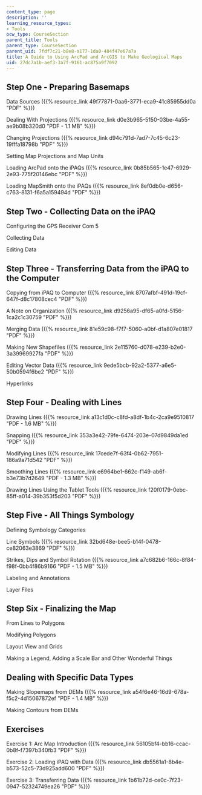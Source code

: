 ```yaml
---
content_type: page
description: ''
learning_resource_types:
- Tools
ocw_type: CourseSection
parent_title: Tools
parent_type: CourseSection
parent_uid: 7fdf7c21-b8e8-a177-1da0-484f47e67a7a
title: A Guide to Using ArcPad and ArcGIS to Make Geological Maps
uid: 27dc7a1b-aef3-3a7f-9161-ac875a9f7092
---
```


Step One - Preparing Basemaps
-----------------------------

Data Sources ({{% resource_link 49f77871-0aa6-3771-eca9-41c85955dd0a "PDF" %}})

Dealing With Projections ({{% resource_link d0e3b965-5150-03be-4a55-ae9b08b320d0 "PDF - 1.1 MB" %}})

Changing Projections ({{% resource_link d94c791d-7ad7-7c45-6c23-19fffa18798b "PDF" %}})

Setting Map Projections and Map Units

Loading ArcPad onto the iPAQs ({{% resource_link 0b85b565-1e47-6929-2e93-775f20146ebc "PDF" %}})

Loading MapSmith onto the iPAQs ({{% resource_link 8ef0db0e-d656-c763-8131-f6a5a159494d "PDF" %}})

Step Two - Collecting Data on the iPAQ
--------------------------------------

Configuring the GPS Receiver Com 5

Collecting Data

Editing Data

Step Three - Transferring Data from the iPAQ to the Computer
------------------------------------------------------------

Copying from iPAQ to Computer ({{% resource_link 8707afbf-491d-19cf-647f-d8c17808cec4 "PDF" %}})

A Note on Organization ({{% resource_link d9256a95-df65-a0fd-5156-1ca2c1c30759 "PDF" %}})

Merging Data ({{% resource_link 81e59c98-f7f7-5060-a0bf-d1a807e01817 "PDF" %}})

Making New Shapefiles ({{% resource_link 2e115760-d078-e239-b2e0-3a39969927fa "PDF" %}})

Editing Vector Data ({{% resource_link 9ede5bcb-92a2-5377-a6e5-50b0594f6be2 "PDF" %}})

Hyperlinks

Step Four - Dealing with Lines
------------------------------

Drawing Lines ({{% resource_link a13c1d0c-c8fd-a8df-1b4c-2ca9e9510817 "PDF - 1.6 MB" %}})

Snapping ({{% resource_link 353a3e42-79fe-6474-203e-07d9849da1ed "PDF" %}})

Modifying Lines ({{% resource_link 17cede7f-63f4-0b62-7951-186a9a71d542 "PDF" %}})

Smoothing Lines ({{% resource_link e6964be1-662c-f149-ab6f-b3e73b7d2649 "PDF - 1.3 MB" %}})

Drawing Lines Using the Tablet Tools ({{% resource_link f20f0179-0ebc-85ff-a014-39b353f5d203 "PDF" %}})

Step Five - All Things Symbology
--------------------------------

Defining Symbology Categories

Line Symbols ({{% resource_link 32bd648e-bee5-b14f-0478-ce82063e3869 "PDF" %}})

Strikes, Dips and Symbol Rotation ({{% resource_link a7c682b6-166c-8f84-f98f-0bb4f86b9166 "PDF - 1.5 MB" %}})

Labeling and Annotations

Layer Files

Step Six - Finalizing the Map
-----------------------------

From Lines to Polygons

Modifying Polygons

Layout View and Grids

Making a Legend, Adding a Scale Bar and Other Wonderful Things

Dealing with Specific Data Types
--------------------------------

Making Slopemaps from DEMs ({{% resource_link a54f6e46-16d9-678a-f5c2-4d15067872ef "PDF - 1.4 MB" %}})

Making Contours from DEMs

Exercises
---------

Exercise 1: Arc Map Introduction ({{% resource_link 56105bf4-bb16-ccac-0b8f-f7397b340fb3 "PDF" %}})

Exercise 2: Loading iPAQ with Data ({{% resource_link db5561a1-8b4e-b573-52c5-73d925add600 "PDF" %}})

Exercise 3: Transferring Data ({{% resource_link 1b61b72d-ce0c-7f23-0947-52324749ea26 "PDF" %}})